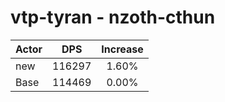 # vtp-tyran - nzoth-cthun
| Actor | DPS | Increase |
|---|:---:|:---:|
|new|116297|1.60%|
|Base|114469|0.00%|

